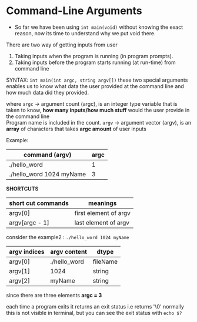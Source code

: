 # Command-Line Arguments

* So far we have been using `int main(void)` without knowing the exact reason, now its time to understand why we put void there.

There are two way of getting inputs from user

  1. Taking inputs when the program is running (in program prompts).
  2. Taking inputs before the program starts running (at run-time) from command line

SYNTAX:
  `int main(int argc, string argv[])`
      these two special arguments enables us to know what data the user provided at the command line and how much data did they provided.

where
    `argc` -> argument count (argc), is an integer type variable that is taken to know, **how many inputs/how much stuff** would the user provide in the command line <br /> Program name is included in the count.
    `argv` -> argument vector (argv), is an **array** of characters that takes **argc amount** of user inputs

Example:

| command (argv)           | argc |
|--------------------------|------|
| ./hello_word             | 1    |
| ./hello_word 1024 myName | 3    |

**SHORTCUTS**

| short cut commands | meanings              |
|--------------------|-----------------------|
| argv[0]            | first element of argv |
| argv[argc - 1]     | last element of argv  |

consider the example2 : `./hello_word 1024 myName`

| argv indices | argv content | dtype    |
|--------------|--------------|----------|
| argv[0]      | ./hello_word | fileName |
| argv[1]      | 1024         | string   | SPOILER -> THIS IS NOT INTEGER
| argv[2]      | myName       | string   |

since there are three elements **argc = 3**

each time a program exits it returns an exit status i.e returns '\0'
normally this is not visible in terminal, but you can see the exit status with `echo $?`
